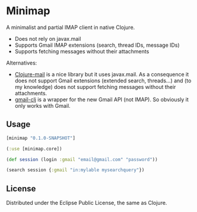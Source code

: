# Minimap

A minimalist and partial IMAP client in native Clojure.
- Does not rely on javax.mail
- Supports Gmail IMAP extensions (search, thread IDs, message IDs)
- Supports fetching messages without their attachments

Alternatives:
- [Clojure-mail](https://github.com/owainlewis/clojure-mail) is a nice library but it uses javax.mail. As a consequence it does not support Gmail extensions (extended search, threads...) and (to my knowledge) does not support fetching messages without their attachments.
- [gmail-clj](https://github.com/mikeflynn/gmail-clj) is a wrapper for the new Gmail API (not IMAP). So obviously it only works with Gmail. 

## Usage

```Clojure
[minimap "0.1.0-SNAPSHOT"]

(:use [minimap.core])
```

```Clojure
(def session (login :gmail "email@gmail.com" "password"))

(search session {:gmail "in:mylable mysearchquery"})
```

## License

Distributed under the Eclipse Public License, the same as Clojure.
